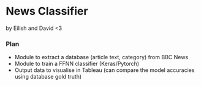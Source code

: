 # News Classifier
by Eilish and David <3

### Plan
- Module to extract a database (article text, category) from BBC News
- Module to train a FFNN classifier (Keras/Pytorch) 
- Output data to visualise in Tableau (can compare the model accuracies using database gold truth) 
